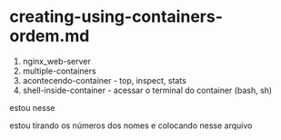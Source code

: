# creating-using-containers-ordem.md

1. nginx_web-server
1. multiple-containers
1. acontecendo-container - top, inspect, stats
1. shell-inside-container - acessar o terminal do container (bash, sh)


estou nesse


estou tirando os números dos nomes e colocando nesse arquivo